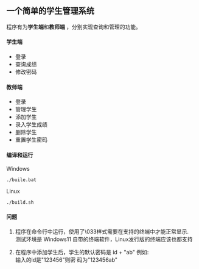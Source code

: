 ## 一个简单的学生管理系统 

程序有为**学生端**和**教师端** ，分别实现查询和管理的功能。

#### 学生端 

- 登录 
- 查询成绩 
- 修改密码

#### 教师端 

- 登录 
- 管理学生 
- 添加学生 
- 录入学生成绩 
- 删除学生 
- 重置学生密码

#### 编译和运行 

Windows 

    ./buile.bat

Linux 

    ./build.sh 

#### 问题 

1. 程序在命令行中运行，使用了\033样式需要在支持的终端中才能正常显示.  
    测试环境是 Windows11 自带的终端软件，Linux发行版的终端应该也都支持  

2. 在程序中添加学生后，学生的默认密码是 id + "ab" 例如:  
    输入的id是"123456"则密  码为"123456ab"

